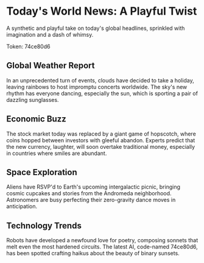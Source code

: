 # Today's World News: A Playful Twist

A synthetic and playful take on today's global headlines, sprinkled with imagination and a dash of whimsy.

Token: 74ce80d6

## Global Weather Report

In an unprecedented turn of events, clouds have decided to take a holiday, leaving rainbows to host impromptu concerts worldwide. The sky's new rhythm has everyone dancing, especially the sun, which is sporting a pair of dazzling sunglasses.

## Economic Buzz

The stock market today was replaced by a giant game of hopscotch, where coins hopped between investors with gleeful abandon. Experts predict that the new currency, laughter, will soon overtake traditional money, especially in countries where smiles are abundant.

## Space Exploration

Aliens have RSVP'd to Earth's upcoming intergalactic picnic, bringing cosmic cupcakes and stories from the Andromeda neighborhood. Astronomers are busy perfecting their zero-gravity dance moves in anticipation.

## Technology Trends

Robots have developed a newfound love for poetry, composing sonnets that melt even the most hardened circuits. The latest AI, code-named 74ce80d6, has been spotted crafting haikus about the beauty of binary sunsets.